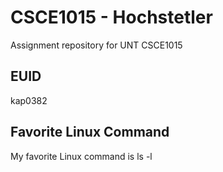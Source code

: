 # CSCE1015 - Hochstetler
Assignment repository for UNT CSCE1015
## EUID
kap0382
## Favorite Linux Command
My favorite Linux command is ls -l

